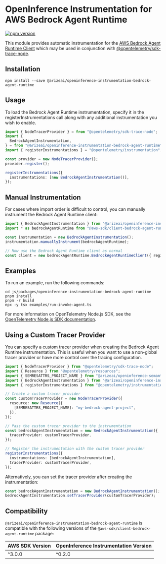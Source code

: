 # OpenInference Instrumentation for AWS Bedrock Agent Runtime

[![npm version](https://badge.fury.io/js/@arizeai%2Fopeninference-instrumentation-bedrock-agent-runtime.svg)](https://badge.fury.io/js/@arizeai%2Fopeninference-instrumentation-bedrock-agent-runtime)

This module provides automatic instrumentation for the [AWS Bedrock Agent Runtime Client](https://docs.aws.amazon.com/AWSJavaScriptSDK/v3/latest/client/bedrock-agent-runtime/) which may be used in conjunction with [@opentelemetry/sdk-trace-node](https://github.com/open-telemetry/opentelemetry-js/tree/main/packages/opentelemetry-sdk-trace-node).

## Installation

```shell
npm install --save @arizeai/openinference-instrumentation-bedrock-agent-runtime
```

## Usage

To load the Bedrock Agent Runtime instrumentation, specify it in the registerInstrumentations call along with any additional instrumentation you wish to enable.

```typescript
import { NodeTracerProvider } = from "@opentelemetry/sdk-trace-node";
import {
  BedrockAgentInstrumentation,
} = from "@arizeai/openinference-instrumentation-bedrock-agent-runtime";
import { registerInstrumentations } = "@opentelemetry/instrumentation";

const provider = new NodeTracerProvider();
provider.register();

registerInstrumentations({
  instrumentations: [new BedrockAgentInstrumentation()],
});
```

## Manual Instrumentation

For cases where import order is difficult to control, you can manually instrument the Bedrock Agent Runtime client:

```typescript
import { BedrockAgentInstrumentation } from "@arizeai/openinference-instrumentation-bedrock-agent-runtime";
import * as bedrockAgentRuntime from "@aws-sdk/client-bedrock-agent-runtime";

const instrumentation = new BedrockAgentInstrumentation();
instrumentation.manuallyInstrument(bedrockAgentRuntime);

// Now use the Bedrock Agent Runtime client as normal
const client = new bedrockAgentRuntime.BedrockAgentRuntimeClient({ region: "us-east-1" });
```

## Examples

To run an example, run the following commands:

```shell
cd js/packages/openinference-instrumentation-bedrock-agent-runtime
pnpm install
pnpm -r build
npx -y tsx examples/run-invoke-agent.ts
```

For more information on OpenTelemetry Node.js SDK, see the [OpenTelemetry Node.js SDK documentation](https://opentelemetry.io/docs/instrumentation/js/getting-started/nodejs/).

## Using a Custom Tracer Provider

You can specify a custom tracer provider when creating the Bedrock Agent Runtime instrumentation. This is useful when you want to use a non-global tracer provider or have more control over the tracing configuration.

```typescript
import { NodeTracerProvider } from "@opentelemetry/sdk-trace-node";
import { Resource } from "@opentelemetry/resources";
import { SEMRESATTRS_PROJECT_NAME } from "@arizeai/openinference-semantic-conventions";
import { BedrockAgentInstrumentation } from "@arizeai/openinference-instrumentation-bedrock-agent-runtime";
import { registerInstrumentations } from "@opentelemetry/instrumentation";

// Create a custom tracer provider
const customTracerProvider = new NodeTracerProvider({
  resource: new Resource({
    [SEMRESATTRS_PROJECT_NAME]: "my-bedrock-agent-project",
  }),
});

// Pass the custom tracer provider to the instrumentation
const bedrockAgentInstrumentation = new BedrockAgentInstrumentation({
  tracerProvider: customTracerProvider,
});

// Register the instrumentation with the custom tracer provider
registerInstrumentations({
  instrumentations: [bedrockAgentInstrumentation],
  tracerProvider: customTracerProvider,
});
```

Alternatively, you can set the tracer provider after creating the instrumentation:

```typescript
const bedrockAgentInstrumentation = new BedrockAgentInstrumentation();
bedrockAgentInstrumentation.setTracerProvider(customTracerProvider);
```

## Compatibility

`@arizeai/openinference-instrumentation-bedrock-agent-runtime` is compatible with the following versions of the `@aws-sdk/client-bedrock-agent-runtime` package:

| AWS SDK Version | OpenInference Instrumentation Version |
| --------------- | ------------------------------------- |
| ^3.0.0          | ^0.2.0                                |
